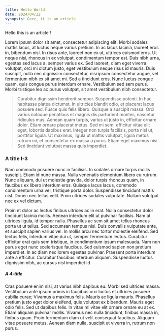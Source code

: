 ```yaml
---
title: Hello World
date: 2024/04/22
synopsis: Geez, it is an article
---
```


Hello this is an article !



Lorem ipsum dolor sit amet, consectetur adipiscing elit. Morbi sodales mattis lacus, at luctus neque varius pretium. In ac lacus lacinia, laoreet eros in, bibendum nisl. In risus ante, laoreet non ex ut, ultrices euismod eros. Ut neque nisi, rhoncus in ex volutpat, condimentum tempor est. Duis nibh urna, egestas sed lacus a, semper varius ex. Sed laoreet, diam eget viverra volutpat, orci mi dictum justo, eget vestibulum neque risus id mauris. Duis suscipit, nulla nec dignissim consectetur, nisi ipsum consectetur augue, vel fermentum nibh ex sit amet mi. Sed a tincidunt eros. Nunc luctus congue quam, quis congue purus interdum ornare. Vestibulum sed sem purus. Morbi tristique leo ac purus volutpat, sit amet vestibulum nibh consectetur.

> Curabitur dignissim hendrerit semper. Suspendisse potenti. In hac habitasse
> platea dictumst. In ultricies blandit odio, et placerat lacus posuere sed.
> Fusce quis felis libero. Quisque a suscipit massa. Orci varius natoque
> penatibus et magnis dis parturient montes, nascetur ridiculus mus. Aenean quam
> turpis, varius ut justo in, efficitur ornare dolor. Etiam ornare placerat
> metus. Sed mi sem, efficitur vitae elit eget, lobortis dapibus erat. Integer
> non turpis facilisis, porta nisl ut, porttitor ligula. Ut maximus, ligula ut
> mattis volutpat, ligula metus rutrum mi, et consectetur ex massa a purus.
> Etiam eget maximus nisi. Sed tincidunt volutpat massa quis imperdiet.

### A title l-3

Nam commodo posuere nunc in facilisis. In sodales ornare turpis mollis suscipit. Etiam id nunc massa. Nulla venenatis elementum libero eu rutrum. Nunc aliquam, dui ut molestie gravida, dolor turpis rhoncus quam, in faucibus ex libero interdum eros. Quisque lacus lacus, commodo condimentum urna vel, tristique porta dolor. Suspendisse tincidunt mattis nisl. Donec nec tellus velit. Proin ultrices sodales vulputate. Nullam volutpat nec ex vel dictum.

Proin et dolor ac lectus finibus ultrices ac in erat. Nulla consectetur dolor tincidunt lacinia mollis. Aenean interdum elit ut pulvinar facilisis. Nam at ultrices ligula, id tempor nulla. Phasellus ac sem sit amet tellus rhoncus porta ut ut tellus. Sed accumsan tempus nisl. Duis convallis vulputate ante, et suscipit sapien varius vel. In mollis arcu nec tortor molestie eleifend. Sed lectus felis, interdum vitae dui ut, semper fermentum lectus. Curabitur efficitur erat quis sem tristique, in condimentum ipsum malesuada. Nam non purus eget nunc scelerisque faucibus. Sed euismod sapien non pretium imperdiet. In ac diam nec lorem egestas pulvinar. Praesent porta interdum ante a efficitur. Curabitur faucibus interdum aliquam. Suspendisse luctus dignissim nibh, ac cursus nisl imperdiet id.

##### A 4-title

Cras posuere enim nisi, at varius nibh dapibus eu. Morbi sed ultrices massa.
Vestibulum ante ipsum primis in faucibus orci luctus et ultrices posuere cubilia
curae; Vivamus a maximus felis. Mauris ac ligula mauris. Phasellus pretium justo
eget dolor eleifend, quis volutpat ex bibendum. Mauris eget odio felis. Sed ut
dapibus felis. In vitae mi vitae elit ornare ornare eu at ex. Etiam aliquam
pulvinar mollis. Vivamus nec nulla tincidunt, finibus massa in, finibus quam.
Proin fermentum diam ut velit consequat faucibus. Aliquam vitae posuere metus.
Aenean diam nulla, suscipit ut viverra in, rutrum non purus.

